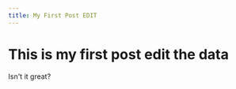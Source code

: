 ```yaml
---
title: My First Post EDIT
---
```


<h1 id="this-is-my-first-post edit the data">This is my first post edit the data</h1>
<p>Isn&#39;t it great?</p>
